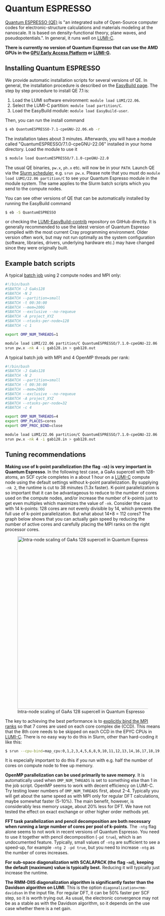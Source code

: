 [quantum-espresso]: https://www.quantum-espresso.org/
[lumi-c]: ../../computing/systems/lumic.md
[lumi-g]: ../../computing/systems/lumig.md
[eap]: ../../eap/index.md
[slurm-quickstart]: ../../computing/jobs/slurm-quickstart.md
[batch-job]: ../../computing/jobs/batch-job.md

# Quantum ESPRESSO

[Quantum ESPRESSO (QE)][quantum-espresso] is "an integrated suite of
Open-Source computer codes for electronic-structure calculations and materials
modeling at the nanoscale. It is based on density-functional theory, plane
waves, and pseudopotentials.". In general, it runs well on [LUMI-C][lumi-c].

**There is currently no version of Quantum Espresso that can use the AMD GPUs
in the [GPU Early Access Platform][eap] or [LUMI-G][lumi-g].**

## Installing Quantum ESPRESSO

We provide automatic installation scripts for several versions of QE. In
general, the installation procedure is described on the [EasyBuild
page](../installing/easybuild.md). The step by step procedure to install QE 7.1
is:

1. Load the LUMI software environment: `module load LUMI/22.06`.
2. Select the LUMI-C partition: `module load partition/C`.
3. Load the EasyBuild module: `module load EasyBuild-user`.

Then, you can run the install command

```bash
$ eb QuantumESPRESSO-7.1-cpeGNU-22.06.eb -r
```

The installation takes about 3 minutes. Afterwards, you will have a module
called "QuantumESPRESSO/7.1.0-cpeGNU-22.06" installed in your home directory.
Load the module to use it

```bash
$ module load QuantumESPRESSO/7.1.0-cpeGNU-22.0
```

The usual QE binaries, `pw.x`, `ph.x` etc. will now be in your `PATH`. Launch
QE via the [Slurm scheduler][slurm-quickstart], e.g. `srun pw.x`. Please note
that you must do `module load LUMI/22.06 partition/C` to see your Quantum
Espresso module in the module system. The same applies to the Slurm batch
scripts which you send to the compute nodes.

You can see other versions of QE that can be automatically installed by running
the EasyBuild command

```bash
$ eb -S QuantumESPRESSO
```

or checking the
[LUMI-EasyBuild-contrib](https://github.com/Lumi-supercomputer/LUMI-EasyBuild-contrib/tree/main/easybuild/easyconfigs/q/QuantumESPRESSO)
repository on GitHub directly. It is generally recommended to use the latest
version of Quantum Espresso compiled with the most current Cray programming
environment. Older version often work, but may not run optimally as the system
configuration (software, libraries, drivers, underlying hardware etc.) may have
changed since they were originally built.

## Example batch scripts

A typical [batch job][batch-job] using 2 compute nodes and MPI only:

```bash
#!/bin/bash
#SBATCH -J GaAs128 
#SBATCH -N 2
#SBATCH --partition=small
#SBATCH -t 00:30:00
#SBATCH --mem=200G
#SBATCH --exclusive --no-requeue
#SBATCH -A project_XYZ
#SBATCH --ntasks-per-node=128
#SBATCH -c 1

export OMP_NUM_THREADS=1

module load LUMI/22.06 partition/C QuantumESPRESSO/7.1.0-cpeGNU-22.06
srun pw.x -nk 4 -i gab128.in > gab128.out
```

A typical batch job with MPI and 4 OpenMP threads per rank:

```bash
#!/bin/bash
#SBATCH -J GaAs128 
#SBATCH -N 2
#SBATCH --partition=small
#SBATCH -t 00:30:00
#SBATCH --mem=200G
#SBATCH --exclusive --no-requeue
#SBATCH -A project_XYZ
#SBATCH --ntasks-per-node=32
#SBATCH -c 4

export OMP_NUM_THREADS=4
export OMP_PLACES=cores
export OMP_PROC_BIND=close

module load LUMI/22.06 partition/C QuantumESPRESSO/7.1.0-cpeGNU-22.06
srun pw.x -nk 4 -i gab128.in > gab128.out
```

## Tuning recommendations

**Making use of k-point parallelization (the flag `-nk`) is very important in
Quantum Espresso**. In the following test case, a GaAs supercell with
128-atoms, an SCF cycle completes in a about 1 hour on a [LUMI-C][lumi-c]
compute node using the default settings without k-point parallelization. By
supplying `-nk 2`, the runtime is cut to 38 minutes (1.3x faster). K-point
parallelization is so important that it can be advantageous to reduce to the
number of cores used on the compute nodes, and/or increase the number of
k-points just to get even multiples which maximizes the value of `-nk`.
Consider the case with 14 k-points: 128 cores are not evenly divisible by 14,
which prevents the full use of k-point parallelization. But what about 14*8 =
112 cores? The graph below shows that you can actually gain speed by reducing
the number of active cores and carefully placing the MPI ranks on the right
processor cores.

<figure>
  <img
    src="/software/packages/gab128-qe-intranode.png"
    width="560"
    alt="Intra-node scaling of GaAs 128 supercell in Quantum Espresso on LUMI-C"
  >
  <figcaption>Intra-node scaling of GaAs 128 supercell in Quantum Espresso</figcaption>
</figure>

The key to achieving the best performance is to [explicitly bind the MPI
ranks](../../computing/jobs/distribution-binding.md#slurm-binding-options) so
that 7 cores are used on each core complex die (CCD). This means that the 8th
core needs to be skipped on each CCD in the EPYC CPUs in [LUMI-C][lumi-c].
There is no easy way to do this in Slurm, other than hard-coding it like
this:
  
```bash
$ srun --cpu-bind=map_cpu:0,1,2,3,4,5,6,8,9,10,11,12,13,14,16,17,18,19,20,21,22,24,25,26,27,28,29,30,32,33,34,35,36,37,38,40,41,42,43,44,45,46,48,49,50,51,52,53,54,56,57,58,59,60,61,62,64,65,66,67,68,69,70,72,73,74,75,76,77,78,80,81,82,83,84,85,86,88,89,90,91,92,93,94,96,97,98,99,100,101,102,104,105,106,107,108,109,110,112,113,114,115,116,117,118,120,121,122,123,124,125,126 pw.x ....
```

It is especially important to do this if you run with e.g. half the number of
cores on compute node to free up memory.
  
**OpenMP parallelization can be used primarily to save memory**. It is
automatically used when `OMP_NUM_THREADS` is set to something else than 1 in
the job script. OpenMP seems to work with decent efficiency on LUMI-C. Try
testing lower numbers of `OMP_NUM_THREADS` first, about 2-4. Typically you will
get about the same speed as with MPI only for regular DFT calculations, maybe
somewhat faster (5-10%). The main benefit, however, is considerably less memory
usage, about 20% less for DFT. We have not tested the effect on exact exchange
or other higher order methods yet.

**FFT task parallelization and pencil decomposition are both necessary when
running a large number of cores per pool of k-points**. The `-ntg` flag alone
seems to not work in recent versions of Quantum Espresso. You need to use it
together with pencil decomposition (`-pd true`), which is an undocumented
feature. Typically, small values of `-ntg` are sufficient to see a speed-up,
for example `-ntg 2 -pd true`, but you need to increase `-ntg` as the number of
cores increases.

**For sub-space diagonalization with SCALAPACK (the flag `-nd`), keeping the
default (maximum) value is typically best.** Reducing it will typically just
increase the runtime.

**The RMM-DIIS diagonalization algorithm is significantly faster than the
Davidson algorithm on LUMI**. This is the option `diagonalization=rmm-davidson`
in the input file. For regular DFT, it can be 50% faster per SCF step, so it is
worth trying out. As usual, the electronic convergence may not be as a stable
as with the Davidson algorithm, so it depends on the use case whether there is
a net gain.
